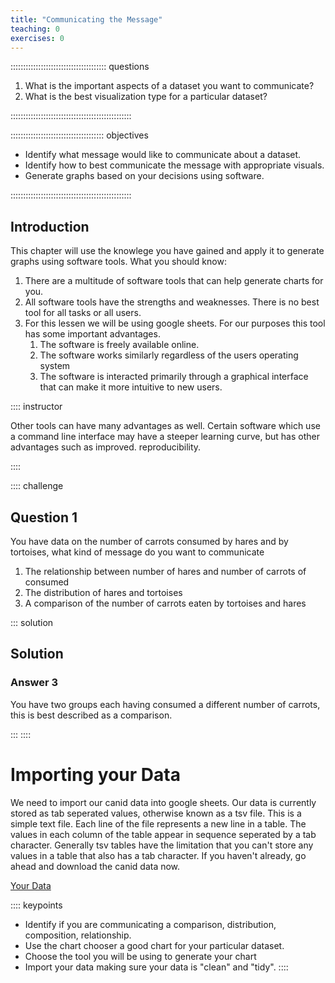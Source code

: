 ```yaml
---
title: "Communicating the Message"
teaching: 0
exercises: 0
---
```


:::::::::::::::::::::::::::::::::::::: questions 

1. What is the important aspects of a dataset you want to communicate?
2. What is the best visualization type for a particular dataset?

::::::::::::::::::::::::::::::::::::::::::::::::

::::::::::::::::::::::::::::::::::::: objectives

- Identify what message would like to communicate about a dataset.
- Identify how to best communicate the message with appropriate visuals.
- Generate graphs based on your decisions using software.

::::::::::::::::::::::::::::::::::::::::::::::::

## Introduction

This chapter will use the knowlege you have gained and apply it to generate graphs using software tools. What you should know:

1. There are a multitude of software tools that can help generate charts for you.
2. All software tools have the strengths and weaknesses. There is no best tool for all tasks or all users.
3. For this lessen we will be using google sheets. For our purposes this tool has some important advantages.
    1. The software is freely available online.
    2. The software works similarly regardless of the users operating system
    3. The software is interacted primarily through a graphical interface that can make it more intuitive to new users.

:::: instructor

Other tools can have many advantages as well. Certain software which use a command line interface may have a steeper learning curve, but has other advantages such as improved. reproducibility. 

::::

:::: challenge 

## Question 1
You have data on the number of carrots consumed by hares and by tortoises, what kind of message do you want to communicate

1. The relationship between number of hares and number of carrots of consumed
2. The distribution of hares and tortoises
3. A comparison of the number of carrots eaten by tortoises and hares

::: solution 

## Solution
### Answer 3
You have two groups each having consumed a different number of carrots, this is best described as a comparison.

:::
::::


# Importing your Data
We need to import our canid data into google sheets. Our data is currently stored as tab seperated values, otherwise known as a tsv file. This is a simple text file. Each line of the file represents a new line in a table. The values in each column of the table appear in sequence seperated by a tab character. Generally tsv tables have the limitation that you can't store any values in a table that also has a tab character. If you haven't already, go ahead and download the canid data now. 

[Your Data](data/canids.tsv)


:::: keypoints 

- Identify if you are communicating a comparison, distribution, composition, relationship.
- Use the chart chooser a good chart for your particular dataset.
- Choose the tool you will be using to generate your chart
- Import your data making sure your data is "clean" and "tidy".
::::
